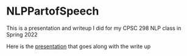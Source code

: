 # NLPPartofSpeech

This is a presentation and writeup I did for my CPSC 298 NLP class in Spring 2022

Here is the
[presentation](https://docs.google.com/presentation/d/1W8ZqMWdSXFSLb9zfWwNcN_OVeLWHdsOT0hhLT70EyjA/edit?usp=sharing) that goes along with the write up

